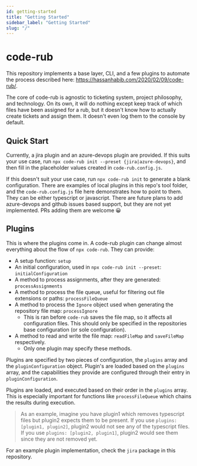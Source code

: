 ```yaml
---
id: getting-started
title: "Getting Started"
sidebar_label: "Getting Started"
slug: "/"
---
```

  
  # code-rub

This repository implements a base layer, CLI, and a few plugins to automate the process described here: https://hassanhabib.com/2020/02/09/code-rub/.

The core of code-rub is agnostic to ticketing system, project philosophy, and technology. On its own, it will do nothing except keep track of which files have been assigned for a rub, but it doesn't know how to actually create tickets and assign them. It doesn't even log them to the console by default.

## Quick Start

Currently, a jira plugin and an azure-devops plugin are provided. If this suits your use case, run `npx code-rub init --preset {jira|azure-devops}`, and then fill in the placeholder values created in `code-rub.config.js`.

If this doesn't suit your use case, run `npx code-rub init` to generate a blank configuration. There are examples of local plugins in this repo's tool folder, and the `code-rub.config.js` file here demonstrates how to point to them. They can be either typescript or javascript. There are future plans to add azure-devops and github issues based support, but they are not yet implemented. PRs adding them are welcome 😀

## Plugins

This is where the plugins come in. A code-rub plugin can change almost everything about the flow of `npx code-rub`. They can provide:

- A setup function: `setup`
- An initial configuration, used in `npx code-rub init --preset`: `initialConfiguration`
- A method to process assignments, after they are generated: `processAssignments`
- A method to process the file queue, useful for filtering out file extensions or paths: `processFileQueue`
- A method to process the `Ignore` object used when generating the repository file map: `processIgnore`
  - This is ran before `code-rub` saves the file map, so it affects all configuration files. This should only be specified in the repositories base configuration (or sole configuration).
- A method to read and write the file map: `readFileMap` and `saveFileMap` respectively.
  - Only one plugin may specify these methods.

Plugins are specified by two pieces of configuration, the `plugins` array and the `pluginConfiguration` object. Plugin's are loaded based on the `plugins` array, and the capabilities they provide are configured through their entry in `pluginConfiguration`.

Plugins are loaded, and executed based on their order in the `plugins` array. This is especially important for functions like `processFileQueue` which chains the results during execution.

> As an example, imagine you have plugin1 which removes typescript files but plugin2 expects them to be present. If you use `plugins: [plugin1, plugin2]`, plugin2 would not see any of the typescript files. If you use `plugins: [plugin2, plugin1]`, plugin2 would see them since they are not removed yet.

For an example plugin implementation, check the `jira` package in this repository.

  